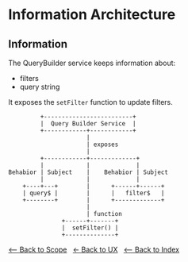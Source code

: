 # Information Architecture

## Information

The QueryBuilder service keeps information about:

- filters
- query string

It exposes the `setFilter` function to update filters.

```
         +-------------------------+
         |  Query Builder Service  |
         +------------+------------+
                      |
                      | exposes
                      |
         +------------+-------------+
         |            |             |
Behabior | Subject    |    Behabior | Subject
         |            |             |
    +----+---+        |      +------+------+
    | query$ |        |      |   filter$   |
    +--------+        |      +-------------+
                      |
                      | function
               +------+-------+
               |  setFilter() |
               +--------------+
```


[<-- Back to Scope](./README.md) &nbsp; [<- Back to UX](../user.experience.md) &nbsp; [<-- Back to Index](../../README.md)